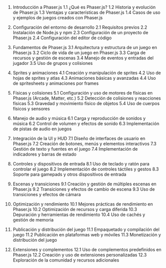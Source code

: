 1. Introducción a Phaser.js
   1.1 ¿Qué es Phaser.js?
   1.2 Historia y evolución de Phaser.js
   1.3 Ventajas y características de Phaser.js
   1.4 Casos de uso y ejemplos de juegos creados con Phaser.js

2. Configuración del entorno de desarrollo
   2.1 Requisitos previos
   2.2 Instalación de Node.js y npm
   2.3 Configuración de un proyecto de Phaser.js
   2.4 Configuración del editor de código

3. Fundamentos de Phaser.js
   3.1 Arquitectura y estructura de un juego en Phaser.js
   3.2 Ciclo de vida de un juego en Phaser.js
   3.3 Carga de recursos y gestión de escenas
   3.4 Manejo de eventos y entradas del jugador
   3.5 Uso de grupos y colisiones

4. Sprites y animaciones
   4.1 Creación y manipulación de sprites
   4.2 Uso de hojas de sprites y atlas
   4.3 Animaciones básicas y avanzadas
   4.4 Uso de spritesheets y animaciones por frames

5. Físicas y colisiones
   5.1 Configuración y uso de motores de físicas en Phaser.js (Arcade, Matter, etc.)
   5.2 Detección de colisiones y reacciones físicas
   5.3 Gravedad y movimiento físico de objetos
   5.4 Uso de cuerpos físicos y sensores

6. Manejo de audio y música
   6.1 Carga y reproducción de sonidos y música
   6.2 Control de volumen y efectos de sonido
   6.3 Implementación de pistas de audio en juegos

7. Integración de la UI y HUD
   7.1 Diseño de interfaces de usuario en Phaser.js
   7.2 Creación de botones, menús y elementos interactivos
   7.3 Gestión de texto y fuentes en el juego
   7.4 Implementación de indicadores y barras de estado

8. Controles y dispositivos de entrada
   8.1 Uso de teclado y ratón para controlar el juego
   8.2 Implementación de controles táctiles y gestos
   8.3 Soporte para gamepads y otros dispositivos de entrada

9. Escenas y transiciones
   9.1 Creación y gestión de múltiples escenas en Phaser.js
   9.2 Transiciones y efectos de cambio de escena
   9.3 Uso de transiciones y efectos de cámara

10. Optimización y rendimiento
    10.1 Mejores prácticas de rendimiento en Phaser.js
    10.2 Optimización de recursos y carga diferida
    10.3 Depuración y herramientas de rendimiento
    10.4 Uso de cachés y gestión de memoria

11. Publicación y distribución del juego
    11.1 Empaquetado y compilación del juego
    11.2 Publicación en plataformas web y móviles
    11.3 Monetización y distribución del juego

12. Extensiones y complementos
    12.1 Uso de complementos predefinidos en Phaser.js
    12.2 Creación y uso de extensiones personalizadas
    12.3 Exploración de la comunidad y recursos adicionales